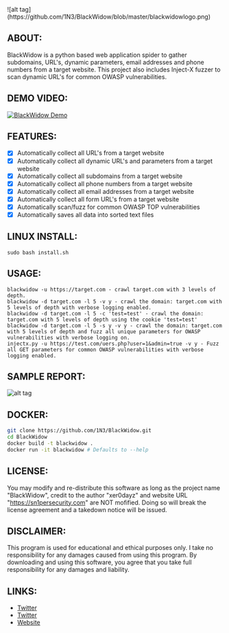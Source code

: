 <!---
Javier111228/Javier111228 is a ✨ special ✨ repository because its `README.md` (this file) appears on your GitHub profile.
You can click the Preview link to take a look at your changes.
--->![alt tag](https://github.com/1N3/BlackWidow/blob/master/blackwidowlogo.png)

## ABOUT:
BlackWidow is a python based web application spider to gather subdomains, URL's, dynamic parameters, email addresses and phone numbers from a target website. This project also includes Inject-X fuzzer to scan dynamic URL's for common OWASP vulnerabilities.

## DEMO VIDEO:
[![BlackWidow Demo](https://i.ytimg.com/vi/mch8ht47taY/hqdefault.jpg)](https://www.youtube.com/watch?v=mch8ht47taY)

## FEATURES:
- [x] Automatically collect all URL's from a target website
- [x] Automatically collect all dynamic URL's and parameters from a target website
- [x] Automatically collect all subdomains from a target website
- [x] Automatically collect all phone numbers from a target website
- [x] Automatically collect all email addresses from a target website
- [x] Automatically collect all form URL's from a target website
- [X] Automatically scan/fuzz for common OWASP TOP vulnerabilities
- [x] Automatically saves all data into sorted text files

## LINUX INSTALL:
```
sudo bash install.sh
```

## USAGE:
```
blackwidow -u https://target.com - crawl target.com with 3 levels of depth.
blackwidow -d target.com -l 5 -v y - crawl the domain: target.com with 5 levels of depth with verbose logging enabled.
blackwidow -d target.com -l 5 -c 'test=test' - crawl the domain: target.com with 5 levels of depth using the cookie 'test=test'
blackwidow -d target.com -l 5 -s y -v y - crawl the domain: target.com with 5 levels of depth and fuzz all unique parameters for OWASP vulnerabilities with verbose logging on.
injectx.py -u https://test.com/uers.php?user=1&admin=true -v y - Fuzz all GET parameters for common OWASP vulnerabilities with verbose logging enabled.
```

## SAMPLE REPORT:
![alt tag](https://github.com/1N3/BlackWidow/blob/master/blackwidow-report1.png)

## DOCKER:
```bash
git clone https://github.com/1N3/BlackWidow.git
cd BlackWidow
docker build -t blackwidow .
docker run -it blackwidow # Defaults to --help

```

## LICENSE:
You may modify and re-distribute this software as long as the project name "BlackWidow", credit to the author "xer0dayz" and website URL "https://sn1persecurity.com" are NOT mofified. Doing so will break the license agreement and a takedown notice will be issued. 

## DISCLAIMER:
This program is used for educational and ethical purposes only. I take no responsibility for any damages caused from using this program. By downloading and using this software, you agree that you take full responsibility for any damages and liability.

## LINKS:
- [Twitter](https://www.twitter.com/xer0dayz "Personal Twitter")
- [Twitter](https://www.twitter.com/sn1persecurity "Company Twitter")
- [Website](https://sn1persecurity.com "Sn1perSecurity")
